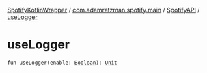[SpotifyKotlinWrapper](../../index.md) / [com.adamratzman.spotify.main](../index.md) / [SpotifyAPI](index.md) / [useLogger](./use-logger.md)

# useLogger

`fun useLogger(enable: `[`Boolean`](https://kotlinlang.org/api/latest/jvm/stdlib/kotlin/-boolean/index.html)`): `[`Unit`](https://kotlinlang.org/api/latest/jvm/stdlib/kotlin/-unit/index.html)